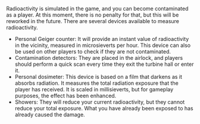 Radioactivity is simulated in the game, and you can become contaminated as a player. At this moment, there is no penalty for that, but this will be reworked in the future. There are several devices available to measure radioactivity.

* Personal Geiger counter: It will provide an instant value of radioactivity in the vicinity, measured in microsieverts per hour. This device can also be used on other players to check if they are not contaminated.
* Contamination detectors: They are placed in the airlock, and players should perform a quick scan every time they exit the turbine hall or enter it.
* Personal dosimeter: This device is based on a film that darkens as it absorbs radiation. It measures the total radiation exposure that the player has received. It is scaled in millisieverts, but for gameplay purposes, the effect has been enhanced.
* Showers: They will reduce your current radioactivity, but they cannot reduce your total exposure. What you have already been exposed to has already caused the damage.
